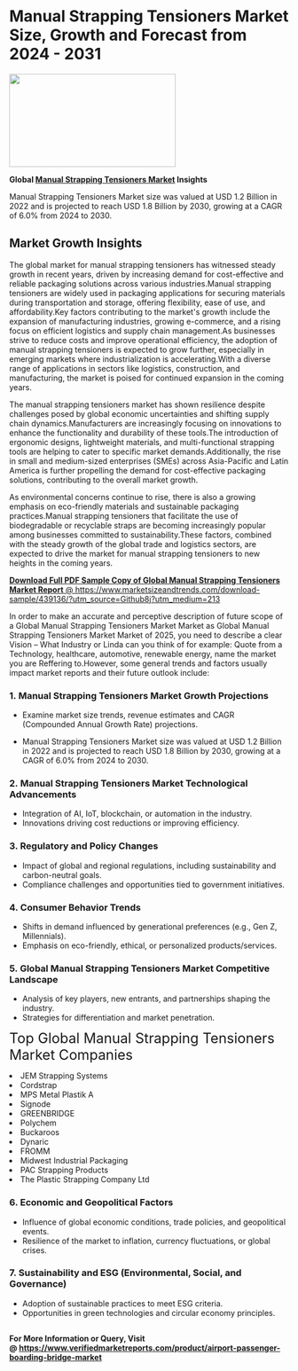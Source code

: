 <H1>Manual Strapping Tensioners Market Size, Growth and Forecast from 2024 - 2031</H1><img class="aligncenter size-medium wp-image-584254" src="https://thirdeyenews.in/wp-content/uploads/2024/09/Global-Market-Research-300x168.jpeg" alt="" width="300" height="168" /><p><strong>Global&nbsp;<a href="https://www.marketsizeandtrends.com/download-sample/439136/?utm_source=Github8j?utm_medium=213">Manual Strapping Tensioners Market</a> Insights</strong></p><p>Manual Strapping Tensioners Market size was valued at USD 1.2 Billion in 2022 and is projected to reach USD 1.8 Billion by 2030, growing at a CAGR of 6.0% from 2024 to 2030.</p><p><h2>Market Growth Insights</h2> <p>The global market for manual strapping tensioners has witnessed steady growth in recent years, driven by increasing demand for cost-effective and reliable packaging solutions across various industries.Manual strapping tensioners are widely used in packaging applications for securing materials during transportation and storage, offering flexibility, ease of use, and affordability.Key factors contributing to the market's growth include the expansion of manufacturing industries, growing e-commerce, and a rising focus on efficient logistics and supply chain management.As businesses strive to reduce costs and improve operational efficiency, the adoption of manual strapping tensioners is expected to grow further, especially in emerging markets where industrialization is accelerating.With a diverse range of applications in sectors like logistics, construction, and manufacturing, the market is poised for continued expansion in the coming years.</p> <p><a href="#"></a></p> <p>The manual strapping tensioners market has shown resilience despite challenges posed by global economic uncertainties and shifting supply chain dynamics.Manufacturers are increasingly focusing on innovations to enhance the functionality and durability of these tools.The introduction of ergonomic designs, lightweight materials, and multi-functional strapping tools are helping to cater to specific market demands.Additionally, the rise in small and medium-sized enterprises (SMEs) across Asia-Pacific and Latin America is further propelling the demand for cost-effective packaging solutions, contributing to the overall market growth.</p> <p>As environmental concerns continue to rise, there is also a growing emphasis on eco-friendly materials and sustainable packaging practices.Manual strapping tensioners that facilitate the use of biodegradable or recyclable straps are becoming increasingly popular among businesses committed to sustainability.These factors, combined with the steady growth of the global trade and logistics sectors, are expected to drive the market for manual strapping tensioners to new heights in the coming years.</p> <p><a href="#"></p><p><span class=""><strong>Download Full PDF Sample Copy of Global Manual Strapping Tensioners Market Report</strong> @ <a href="https://www.marketsizeandtrends.com/download-sample/439136/?utm_source=Github8j?utm_medium=213" target="_blank">https://www.marketsizeandtrends.com/download-sample/439136/?utm_source=Github8j?utm_medium=213</a></span></p><p>In order to make an accurate and perceptive description of future scope of a Global&nbsp;Manual Strapping Tensioners Market Market as Global&nbsp;Manual Strapping Tensioners Market Market of 2025, you need to describe a clear Vision &ndash; What Industry or Linda can you think of for example: Quote from a Technology, healthcare, automotive, renewable energy, name the market you are Reffering to.However, some general trends and factors usually impact market reports and their future outlook include:</p><h3>1.&nbsp;<strong>Manual Strapping Tensioners Market Growth Projections</strong></h3><ul><li>Examine market size trends, revenue estimates and CAGR (Compounded Annual Growth Rate) projections.</li><li><p>Manual Strapping Tensioners Market size was valued at USD 1.2 Billion in 2022 and is projected to reach USD 1.8 Billion by 2030, growing at a CAGR of 6.0% from 2024 to 2030.</p></li></ul><h3>2.&nbsp;<strong>Manual Strapping Tensioners Market Technological Advancements</strong></h3><ul><li>Integration of AI, IoT, blockchain, or automation in the industry.</li><li>Innovations driving cost reductions or improving efficiency.</li></ul><h3>3.&nbsp;<strong>Regulatory and Policy Changes</strong></h3><ul><li>Impact of global and regional regulations, including sustainability and carbon-neutral goals.</li><li>Compliance challenges and opportunities tied to government initiatives.</li></ul><h3>4.&nbsp;<strong>Consumer Behavior Trends</strong></h3><ul><li>Shifts in demand influenced by generational preferences (e.g., Gen Z, Millennials).</li><li>Emphasis on eco-friendly, ethical, or personalized products/services.</li></ul><h3>5.&nbsp;<strong>Global Manual Strapping Tensioners Market Competitive Landscape</strong></h3><ul><li>Analysis of key players, new entrants, and partnerships shaping the industry.</li><li>Strategies for differentiation and market penetration.</li></ul><p data-pm-slice="1 1 []"><span style="color: inherit; font-family: inherit; font-size: 25px;">Top Global Manual Strapping Tensioners Market Companies</span></p><div class="" data-test-id=""><p><li>JEM Strapping Systems</li><li> Cordstrap</li><li> MPS Metal Plastik A</li><li> Signode</li><li> GREENBRIDGE</li><li> Polychem</li><li> Buckaroos</li><li> Dynaric</li><li> FROMM</li><li> Midwest Industrial Packaging</li><li> PAC Strapping Products</li><li> The Plastic Strapping Company Ltd</li></p></div><h3>6.&nbsp;<strong>Economic and Geopolitical Factors</strong></h3><ul><li>Influence of global economic conditions, trade policies, and geopolitical events.</li><li>Resilience of the market to inflation, currency fluctuations, or global crises.</li></ul><h3>7.&nbsp;<strong>Sustainability and ESG (Environmental, Social, and Governance)</strong></h3><ul><li>Adoption of sustainable practices to meet ESG criteria.</li><li>Opportunities in green technologies and circular economy principles.</li></ul><h2><strong style="font-size: 14px;">For More Information or Query, Visit @&nbsp;</strong><a style="background-color: #ffffff; font-size: 14px;" href="https://www.marketsizeandtrends.com/report/manual-strapping-tensioners-market/" target="_blank">https://www.verifiedmarketreports.com/product/airport-passenger-boarding-bridge-market</a></h2>